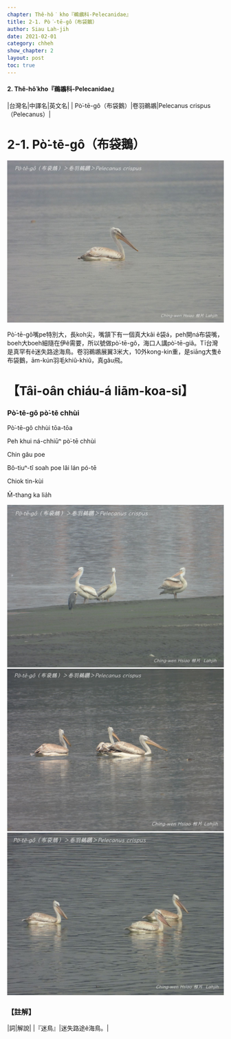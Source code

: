 ```yaml
---
chapter: Thê-hô͘ kho『鵜鶘科-Pelecanidae』
title: 2-1. Pò͘-tē-gô（布袋鵝）
author: Siau Lah-jih
date: 2021-02-01
category: chheh
show_chapter: 2
layout: post
toc: true
---
```


#### 2. Thê-hô͘ kho『鵜鶘科-Pelecanidae』

|台灣名|中譯名|英文名|
| Pò͘-tē-gô（布袋鵝）|卷羽鵜鶘|Pelecanus crispus（Pelecanus）|


# 2-1. Pò͘-tē-gô（布袋鵝）

![](../too5/02/2-1-3.布袋鵝.jpg)

Pò͘-tē-gô嘴pe特別大，長koh尖，嘴頷下有一個真大kâi ê袋á，peh開ná布袋嘴，boeh大boeh細隨在伊ê需要，所以號做pò͘-tē-gô，海口人講pò͘-tē-giâ。Tī台灣是真罕有ê迷失路途海鳥。卷羽鵜鶘展翼3米大，10外kong-kin重，是siāng大隻ê布袋鵝，ām-kún羽毛khiû-khiû，真gâu飛。

# 【Tâi-oân chiáu-á liām-koa-si】

### **Pò͘-tē-gô pò͘-tē chhùi**

Pò͘-tē-gô chhùi tōa-tōa

Peh khui ná-chhiūⁿ pò͘-tē chhùi

Chin gâu poe

Bô-tiuⁿ-tî soah poe lâi lán pó-tē

Chiok tin-kùi

M̄-thang ka lia̍h


![](../too5/02/2-1-1.布袋鵝.jpg)
![](../too5/02/2-1-4.布袋鵝.jpg)
![](../too5/02/2-1-2.布袋鵝.jpg)

### 【註解】

|詞|解說|
|『迷鳥』|迷失路途ê海鳥。|

